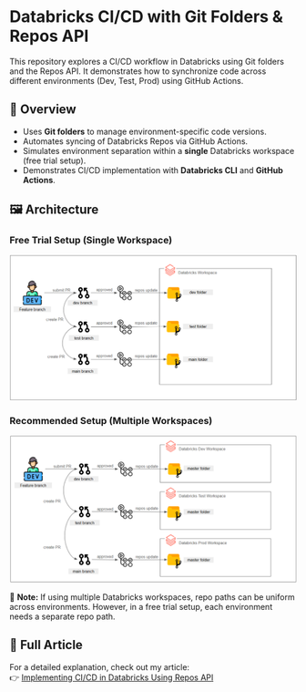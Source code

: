 # Databricks CI/CD with Git Folders & Repos API  

This repository explores a CI/CD workflow in Databricks using Git folders and the Repos API. It demonstrates how to synchronize code across different environments (Dev, Test, Prod) using GitHub Actions.  

## 🔹 Overview  

- Uses **Git folders** to manage environment-specific code versions.  
- Automates syncing of Databricks Repos via GitHub Actions.  
- Simulates environment separation within a **single** Databricks workspace (free trial setup).  
- Demonstrates CI/CD implementation with **Databricks CLI** and **GitHub Actions**.  

## 🖼️ Architecture  

### **Free Trial Setup (Single Workspace)**  
![Diagram 1](img/diagram1.png)  

### **Recommended Setup (Multiple Workspaces)**  
![Diagram 2](img/diagram2.png)  

🔹 **Note:** If using multiple Databricks workspaces, repo paths can be uniform across environments. However, in a free trial setup, each environment needs a separate repo path.  

## 📖 Full Article  

For a detailed explanation, check out my article:  
👉 [Implementing CI/CD in Databricks Using Repos API](https://medium.com/@melbdataguy/implementing-ci-cd-in-databricks-using-repos-api-0c39c655d485)  